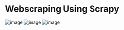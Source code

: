# Webscraping Using Scrapy

![image](https://user-images.githubusercontent.com/75041273/151635344-8fad0a39-d8f6-4347-8b9e-c7dfd8d30d31.png)
![image](https://user-images.githubusercontent.com/75041273/151635423-3ec55e69-3a6e-4f29-9367-035f42b04b3f.png)
![image](https://user-images.githubusercontent.com/75041273/151634834-24a22c59-4fc0-4fcd-bc23-44a9eff9c5d6.png)

